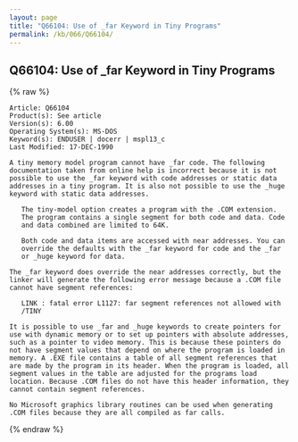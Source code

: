```yaml
---
layout: page
title: "Q66104: Use of _far Keyword in Tiny Programs"
permalink: /kb/066/Q66104/
---
```


## Q66104: Use of _far Keyword in Tiny Programs

{% raw %}

	Article: Q66104
	Product(s): See article
	Version(s): 6.00
	Operating System(s): MS-DOS
	Keyword(s): ENDUSER | docerr | mspl13_c
	Last Modified: 17-DEC-1990
	
	A tiny memory model program cannot have _far code. The following
	documentation taken from online help is incorrect because it is not
	possible to use the _far keyword with code addresses or static data
	addresses in a tiny program. It is also not possible to use the _huge
	keyword with static data addresses.
	
	   The tiny-model option creates a program with the .COM extension.
	   The program contains a single segment for both code and data. Code
	   and data combined are limited to 64K.
	
	   Both code and data items are accessed with near addresses. You can
	   override the defaults with the _far keyword for code and the _far
	   or _huge keyword for data.
	
	The _far keyword does override the near addresses correctly, but the
	linker will generate the following error message because a .COM file
	cannot have segment references:
	
	   LINK : fatal error L1127: far segment references not allowed with
	   /TINY
	
	It is possible to use _far and _huge keywords to create pointers for
	use with dynamic memory or to set up pointers with absolute addresses,
	such as a pointer to video memory. This is because these pointers do
	not have segment values that depend on where the program is loaded in
	memory. A .EXE file contains a table of all segment references that
	are made by the program in its header. When the program is loaded, all
	segment values in the table are adjusted for the programs load
	location. Because .COM files do not have this header information, they
	cannot contain segment references.
	
	No Microsoft graphics library routines can be used when generating
	.COM files because they are all compiled as far calls.

{% endraw %}
